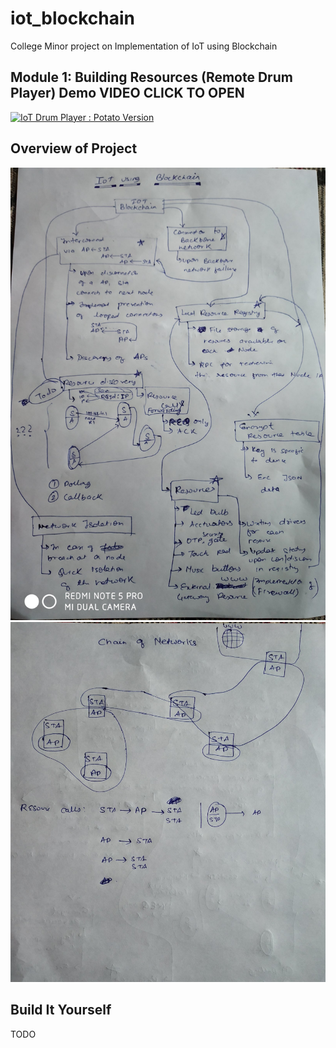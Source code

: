 # iot_blockchain
College Minor project on Implementation of IoT using Blockchain

## Module 1: Building Resources (Remote Drum Player) Demo VIDEO CLICK TO OPEN
[![IoT Drum Player : Potato Version](https://img.youtube.com/vi/ghmBqej5D24/0.jpg)](https://www.youtube.com/watch?v=ghmBqej5D24 "Video : IoT Drum Player : Potato Version")

## Overview of Project
![Alt text](screenshots/plan0.jpg "Main Screen")
![Alt text](screenshots/plan1.jpg "Main Screen") 


## Build It Yourself
 TODO
